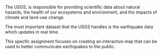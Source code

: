 The USGS, is responsible for providing scientific data about natural hazards, the health of our ecosystems and environment, 
and the impacts of climate and land-use change.


The most important dataset that the USGS handles is the earthquake data which updates in real time. 


This specfic assignment focuses on creating an interactive map that can be used to better communicate earthquakes to the public.

